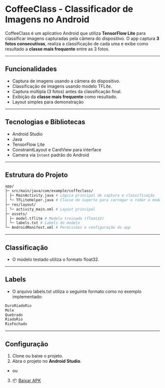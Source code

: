 # CoffeeClass - Classificador de Imagens no Android

CoffeeClass é um aplicativo Android que utiliza **TensorFlow Lite** para classificar imagens capturadas pela câmera do dispositivo. O app captura **3 fotos consecutivas**, realiza a classificação de cada uma e exibe como resultado a **classe mais frequente** entre as 3 fotos.

---

## Funcionalidades

- Captura de imagens usando a câmera do dispositivo.
- Classificação de imagens usando modelo TFLite.
- Captura múltipla (3 fotos) antes da classificação final.
- Exibição da **classe mais frequente** como resultado.
- Layout simples para demonstração

---

## Tecnologias e Bibliotecas

- Android Studio
- Java
- TensorFlow Lite
- ConstraintLayout e CardView para interface
- Camera via `Intent` padrão do Android

---

## Estrutura do Projeto

```bash
app/
├─ src/main/java/com/example/coffeclass/
│ ├─ MainActivity.java # Lógica principal de captura e classificação
│ └─ TFLiteHelper.java # Classe de suporte para carregar e rodar o modelo TFLite
├─ res/layout/
│ └─ activity_main.xml # Layout principal
├─ assets/
│ ├─ model.tflite # Modelo treinado (float32)
│ └─ labels.txt # Labels do modelo
└─ AndroidManifest.xml # Permissões e configuração do app
```
---

## Classificação
- O modelo testado utiliza o formato float32.
---

## Labels

- O arquivo labels.txt utiliza o seguinte formato como no exemplo implementado:
```bash
DuroRiadoRio
Mole
Quebrado
RiadoRio
RioFechado
```
---

## Configuração

1. Clone ou baixe o projeto.
2. Abra o projeto no **Android Studio**.
- ou
3. 📦 [Baixar APK](https://github.com/acJoaog/CoffeClassApp/releases/download/v1.1/CoffeClass.apk)
